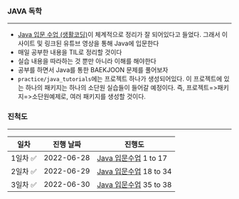 ### JAVA 독학

---

- [Java 입문 수업 (생활코딩)](https://opentutorials.org/module/516/4551)이 체계적으로 정리가 잘 되어있다고 들었다. 그래서 이 사이트 및 링크된 유튜브 영상을 통해 Java에 입문한다
- 매일 공부한 내용을 TIL로 정리할 것이다
- 실습 내용을 따라하는 것 뿐만 아니라 이해를 해야한다
- 공부를 하면서 Java를 통한 BAEKJOON 문제를 풀어보자
- `practice/java_tutorials`에는 프로젝트 하나가 생성되어있다. 이 프로젝트에 있는 하나의 패키지는 하나의 소단원 실습들이 들어갈 예정이다. 즉, 프로젝트=>패키지=>소단원예제로, 여러 패키지를 생성할 것이다.



### 진척도

---

| 일차                     | 진행 날짜  | 진행도                                                       |
| ------------------------ | ---------- | ------------------------------------------------------------ |
| 1일차 :white_check_mark: | 2022-06-28 | [Java 입문수업](https://www.youtube.com/playlist?list=PLuHgQVnccGMCeAy-2-llhw3nWoQKUvQck) 1 to 17 |
| 2일차 :white_check_mark: | 2022-06-29 | [Java 입문수업](https://www.youtube.com/playlist?list=PLuHgQVnccGMCeAy-2-llhw3nWoQKUvQck) 18 to 34 |
| 3일차 :white_check_mark: | 2022-06-30 | [Java 입문수업](https://www.youtube.com/playlist?list=PLuHgQVnccGMCeAy-2-llhw3nWoQKUvQck) 35 to 38 |

